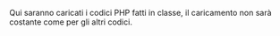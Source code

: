 Qui saranno caricati i codici PHP fatti in classe, il caricamento non sarà costante come per gli altri codici.
